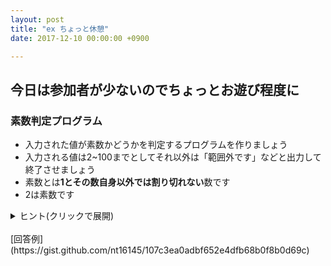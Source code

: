 ```yaml
---
layout: post
title: "ex ちょっと休憩"
date: 2017-12-10 00:00:00 +0900

---
```


## 今日は参加者が少ないのでちょっとお遊び程度に

### 素数判定プログラム

- 入力された値が素数かどうかを判定するプログラムを作りましょう
- 入力される値は2~100までとしてそれ以外は「範囲外です」などと出力して終了させましょう
- 素数とは**1とその数自身以外では割り切れない**数です
- 2は素数です

<details><summary>ヒント(クリックで展開)</summary><div><br>

<ul>
  <li>なにかカウンター的な変数を用意してみると楽かもしれません</li>
  <li>割り切れるかを判別するのは剰余算(%)です</li>
  <li>a%b=0ならば割り切れます(あまりが0だから)</li>
  <li>1で割っても必ずわりきれるので考慮しなくてもいいかもしれません</li>
</ul>
  
</div></details><br>
[回答例](https://gist.github.com/nt16145/107c3ea0adbf652e4dfb68b0f8b0d69c)
